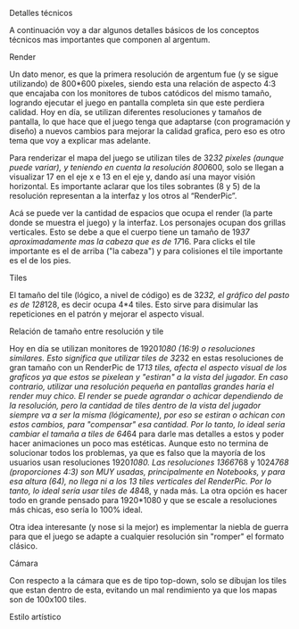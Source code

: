 Detalles técnicos

A continuación voy a dar algunos detalles básicos de los conceptos técnicos mas importantes que componen al argentum.

Render

Un dato menor, es que la primera resolución de argentum fue (y se sigue utilizando) de 800*600 pixeles, siendo esta una relación de aspecto 4:3 que encajaba con los monitores de tubos catódicos del mismo tamaño, logrando ejecutar el juego en pantalla completa sin que este perdiera calidad. Hoy en día, se utilizan diferentes resoluciones y tamaños de pantalla, lo que hace que el juego tenga que adaptarse (con programación y diseño) a nuevos cambios para mejorar la calidad grafica, pero eso es otro tema que voy a explicar mas adelante.

Para renderizar el mapa del juego se utilizan tiles de 32*32 pixeles (aunque puede variar), y teniendo en cuenta la resolución 800*600, solo se llegan a visualizar 17 en el eje x e 13 en el eje y, dando así una mayor visión horizontal. Es importante aclarar que los tiles sobrantes (8 y 5) de la resolución representan a la interfaz y los otros al “RenderPic”.

Acá se puede ver la cantidad de espacios que ocupa el render (la parte donde se muestra el juego) y la interfaz. Los personajes ocupan dos grillas verticales. Esto se debe a que el cuerpo tiene un tamaño de 19*37 aproximadamente mas la cabeza que es de 17*16. Para clicks el tile importante es el de arriba ("la cabeza") y para colisiones el tile importante es el de los pies.

Tiles

El tamaño del tile (lógico, a nivel de código) es de 32*32, el gráfico del pasto es de 128*128, es decir ocupa 4*4 tiles. Esto sirve para disimular las repeticiones en el patrón y mejorar el aspecto visual.

Relación de tamaño entre resolución y 
tile

Hoy en día se utilizan monitores de 1920*1080 (16:9) o resoluciones similares. Esto significa que utilizar tiles de 32*32 en estas resoluciones de gran tamaño con un RenderPic de 17*13 tiles, afecta el aspecto visual de los graficos ya que estos se pixelean y "estiran" a la vista del jugador. En caso contrario, utilizar una resolución pequeña en pantallas grandes haría el render muy chico. El render se puede agrandar o achicar dependiendo de la resolución, pero la cantidad de tiles dentro de la vista del jugador siempre va a ser la misma (lógicamente), por eso se estiran o achican con estos cambios, para "compensar" esa cantidad. Por lo tanto, lo ideal seria cambiar el tamaña a tiles de 64*64 para darle mas detalles a estos y poder hacer animaciones un poco mas estéticas. Aunque esto no termina de solucionar todos los problemas, ya que es falso que la mayoría de los usuarios usan resoluciones 1920*1080. Las resoluciones 1366*768 y 1024*768 (proporciones 4:3) son MUY usadas, principalmente en Notebooks, y para esa altura (64), no llega ni a los 13 tiles verticales del RenderPic. Por lo tanto, lo ideal sería usar tiles de 48*48, y nada más. La otra opción es hacer todo en grande pensado para 1920*1080 y que se escale a resoluciones más chicas, eso sería lo 100% ideal.

Otra idea interesante (y nose si la mejor) es implementar la niebla de guerra para que el juego se adapte a cualquier resolución sin "romper" el formato clásico.

Cámara

Con respecto a la cámara que es de tipo top-down, solo se dibujan los tiles que estan dentro de esta, evitando un mal rendimiento ya que los mapas son de 100x100 tiles.

Estilo artístico
